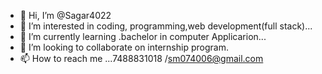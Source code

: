 - 👋 Hi, I’m @Sagar4022
- 👀 I’m interested in coding, programming,web development(full stack)...
- 🌱 I’m currently learning .bachelor in computer Applicarion...
- 💞️ I’m looking to collaborate on internship program.
- 📫 How to reach me ...7488831018  /sm074006@gmail.com

<!---
Sagar4022/Sagar4022 is a ✨ special ✨ repository because its `README.md` (this file) appears on your GitHub profile.
You can click the Preview link to take a look at your changes.
--->
